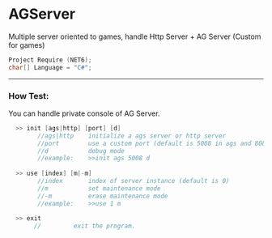 # AGServer
Multiple server oriented to games, handle Http Server + AG Server (Custom for games)

```C++ 
Project Require (NET6);
char[] Language = "C#";
```
___________

### How Test:
You can handle private console of AG Server.
```C#
  >> init [ags|http] [port] [d]
        //ags|http    initialize a ags server or http server
        //port        use a custom port (default is 5008 in ags and 8080 in http)
        //d           debug mode
        //example:    >>init ags 5008 d
  
  >> use [index] [m|-m]
        //index       index of server instance (default is 0)
        //m           set maintenance mode
        //-m          erase maintenance mode
        //example:    >>use 1 m
        
  >> exit
       //         exit the program.
```
